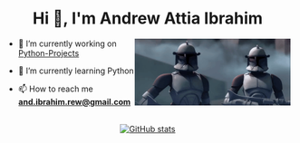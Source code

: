 <h1 align="center">Hi 👋, I'm Andrew Attia Ibrahim</h1>
<img align="right" alt="Coding" width="275" src="89j8.gif" loop autoplay>

- 🔭 I’m currently working on [Python-Projects](https://github.com/Shetshay/Python_Projects)

- 🌱 I’m currently learning Python

- 📫 How to reach me **and.ibrahim.rew@gmail.com**

<br />

<div align="center">
  <a href="https://github.com/shetshay/github-readme-stats">
    <img src="https://github-readme-stats.vercel.app/api?username=shetshay&show_icons=true&theme=dark" alt="GitHub stats" />
  </a>
</div>
